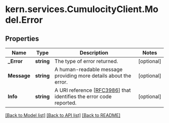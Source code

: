 
# kern.services.CumulocityClient.Model.Error

## Properties

Name | Type | Description | Notes
------------ | ------------- | ------------- | -------------
**_Error** | **string** | The type of error returned. | [optional] 
**Message** | **string** | A human-readable message providing more details about the error. | [optional] 
**Info** | **string** | A URI reference [[RFC3986](https://tools.ietf.org/html/rfc3986)] that identifies the error code reported. | [optional] 

[[Back to Model list]](../README.md#documentation-for-models)
[[Back to API list]](../README.md#documentation-for-api-endpoints)
[[Back to README]](../README.md)

